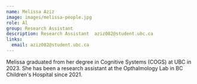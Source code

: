 ```yaml
---
name: Melissa Aziz
image: images/melissa-people.jpg
role: Al
group: Research Assistant  
description: Research Assistant  aziz082@student.ubc.ca
links:
  email: aziz082@student.ubc.ca
---
```


Melissa graduated from her degree in Cognitive Systems (COGS) at UBC in 2023. She has been a research assistant at the Opthalmology Lab in BC Children's Hospital since 2021. 

